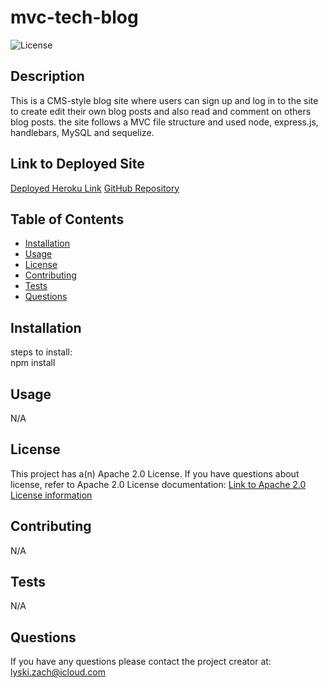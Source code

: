 # mvc-tech-blog
  ![License](https://img.shields.io/badge/License-Apache_2.0-blue.svg)

  ## Description

  This is a CMS-style blog site where users can sign up and log in to the site to create edit their own blog posts and also read and comment on others blog posts. 
  the site follows a MVC file structure and used node, express.js, handlebars, MySQL and sequelize. 

  ## Link to Deployed Site
<!-- give herokue link here  -->
[Deployed Heroku Link](https://zachs-mvc-tech-blog-5b86eaefccea.herokuapp.com/)
[GitHub Repository](https://github.com/lyskizach/mvc-tech-blog)

  ## Table of Contents

  - [Installation](#installation)
  - [Usage](#usage)
  - [License](#license)
  - [Contributing](#contributing)
  - [Tests](#tests)
  - [Questions](#questions)

  ## Installation

  steps to install:  
  npm install

  ## Usage 

  N/A

  ## License

  This project has a(n) Apache 2.0 License. 
  If you have questions about license, refer to Apache 2.0 License documentation: [Link to Apache 2.0 License information](https://opensource.org/licenses/Apache-2.0) 


  ## Contributing 

  N/A

  ## Tests 

 N/A

  ## Questions

  If you have any questions please contact the project creator at: lyski.zach@icloud.com
